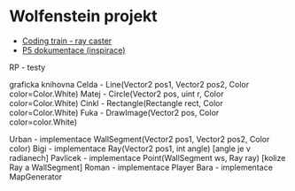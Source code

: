 ﻿# Wolfenstein projekt

- [Coding train - ray caster](https://www.youtube.com/watch?v=TOEi6T2mtHo)
- [P5 dokumentace (inspirace)](https://p5js.org/reference/p5/line/)

RP - testy

graficka knihovna
Celda - Line(Vector2 pos1, Vector2 pos2, Color color=Color.White)
Matej - Circle(Vector2 pos, uint r, Color color=Color.White)
Cinkl - Rectangle(Rectangle rect, Color color=Color.White)
Fuka - DrawImage(Vector2 pos, Color color=color.White)

Urban - implementace WallSegment(Vector2 pos1, Vector2 pos2, Color color)
Bigi - implementace Ray(Vector2 pos1, int angle) [angle je v radianech]
Pavlicek - implementace Point(WallSegment ws, Ray ray)  [kolize Ray a WallSegment]
Roman - implementace Player
Bara - implementace MapGenerator

